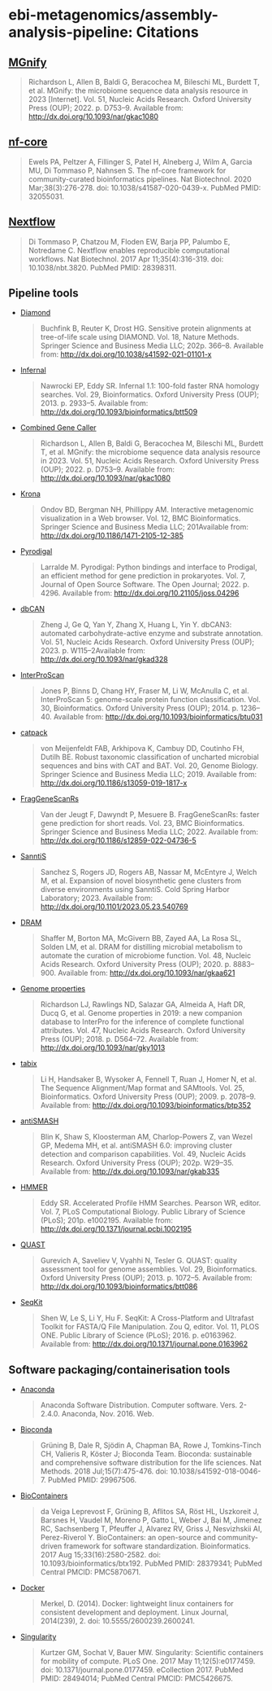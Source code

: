 # ebi-metagenomics/assembly-analysis-pipeline: Citations

## [MGnify](https://www.ebi.ac.uk/metagenomics/)

> Richardson L, Allen B, Baldi G, Beracochea M, Bileschi ML, Burdett T, et al. MGnify: the microbiome sequence data analysis resource in 2023 [Internet]. Vol. 51, Nucleic Acids Research. Oxford University Press (OUP); 2022. p. D753–9. Available from: http://dx.doi.org/10.1093/nar/gkac1080

## [nf-core](https://pubmed.ncbi.nlm.nih.gov/32055031/)

> Ewels PA, Peltzer A, Fillinger S, Patel H, Alneberg J, Wilm A, Garcia MU, Di Tommaso P, Nahnsen S. The nf-core framework for community-curated bioinformatics pipelines. Nat Biotechnol. 2020 Mar;38(3):276-278. doi: 10.1038/s41587-020-0439-x. PubMed PMID: 32055031.

## [Nextflow](https://pubmed.ncbi.nlm.nih.gov/28398311/)

> Di Tommaso P, Chatzou M, Floden EW, Barja PP, Palumbo E, Notredame C. Nextflow enables reproducible computational workflows. Nat Biotechnol. 2017 Apr 11;35(4):316-319. doi: 10.1038/nbt.3820. PubMed PMID: 28398311.

## Pipeline tools

- [Diamond](http://dx.doi.org/10.1038/s41592-021-01101-x)

  > Buchfink B, Reuter K, Drost HG. Sensitive protein alignments at tree-of-life scale using DIAMOND. Vol. 18, Nature Methods. Springer Science and Business Media LLC; 202p. 366–8. Available from: http://dx.doi.org/10.1038/s41592-021-01101-x

- [Infernal](http://dx.doi.org/10.1093/bioinformatics/btt509)

  > Nawrocki EP, Eddy SR. Infernal 1.1: 100-fold faster RNA homology searches. Vol. 29, Bioinformatics. Oxford University Press (OUP); 2013. p. 2933–5. Available from: http://dx.doi.org/10.1093/bioinformatics/btt509

- [Combined Gene Caller](http://dx.doi.org/10.1093/nar/gkac1080)

  > Richardson L, Allen B, Baldi G, Beracochea M, Bileschi ML, Burdett T, et al. MGnify: the microbiome sequence data analysis resource in 2023. Vol. 51, Nucleic Acids Research. Oxford University Press (OUP); 2022. p. D753–9. Available from: http://dx.doi.org/10.1093/nar/gkac1080

- [Krona](http://dx.doi.org/10.1186/1471-2105-12-385)

  > Ondov BD, Bergman NH, Phillippy AM. Interactive metagenomic visualization in a Web browser. Vol. 12, BMC Bioinformatics. Springer Science and Business Media LLC; 201Available from: http://dx.doi.org/10.1186/1471-2105-12-385

- [Pyrodigal](http://dx.doi.org/10.21105/joss.04296)

  > Larralde M. Pyrodigal: Python bindings and interface to Prodigal, an efficient method for gene prediction in prokaryotes. Vol. 7, Journal of Open Source Software. The Open Journal; 2022. p. 4296. Available from: http://dx.doi.org/10.21105/joss.04296

- [dbCAN](http://dx.doi.org/10.1093/nar/gkad328)

  > Zheng J, Ge Q, Yan Y, Zhang X, Huang L, Yin Y. dbCAN3: automated carbohydrate-active enzyme and substrate annotation. Vol. 51, Nucleic Acids Research. Oxford University Press (OUP); 2023. p. W115–2Available from: http://dx.doi.org/10.1093/nar/gkad328

- [InterProScan](http://dx.doi.org/10.1093/bioinformatics/btu031)

  > Jones P, Binns D, Chang HY, Fraser M, Li W, McAnulla C, et al. InterProScan 5: genome-scale protein function classification. Vol. 30, Bioinformatics. Oxford University Press (OUP); 2014. p. 1236–40. Available from: http://dx.doi.org/10.1093/bioinformatics/btu031

- [catpack](http://dx.doi.org/10.1186/s13059-019-1817-x)

  > von Meijenfeldt FAB, Arkhipova K, Cambuy DD, Coutinho FH, Dutilh BE. Robust taxonomic classification of uncharted microbial sequences and bins with CAT and BAT. Vol. 20, Genome Biology. Springer Science and Business Media LLC; 2019. Available from: http://dx.doi.org/10.1186/s13059-019-1817-x

- [FragGeneScanRs](http://dx.doi.org/10.1186/s12859-022-04736-5)

  > Van der Jeugt F, Dawyndt P, Mesuere B. FragGeneScanRs: faster gene prediction for short reads. Vol. 23, BMC Bioinformatics. Springer Science and Business Media LLC; 2022. Available from: http://dx.doi.org/10.1186/s12859-022-04736-5

- [SanntiS](http://dx.doi.org/10.1101/2023.05.23.540769)

  > Sanchez S, Rogers JD, Rogers AB, Nassar M, McEntyre J, Welch M, et al. Expansion of novel biosynthetic gene clusters from diverse environments using SanntiS. Cold Spring Harbor Laboratory; 2023. Available from: http://dx.doi.org/10.1101/2023.05.23.540769

- [DRAM](http://dx.doi.org/10.1093/nar/gkaa621)

  > Shaffer M, Borton MA, McGivern BB, Zayed AA, La Rosa SL, Solden LM, et al. DRAM for distilling microbial metabolism to automate the curation of microbiome function. Vol. 48, Nucleic Acids Research. Oxford University Press (OUP); 2020. p. 8883–900. Available from: http://dx.doi.org/10.1093/nar/gkaa621

- [Genome properties](http://dx.doi.org/10.1093/nar/gky1013)

  > Richardson LJ, Rawlings ND, Salazar GA, Almeida A, Haft DR, Ducq G, et al. Genome properties in 2019: a new companion database to InterPro for the inference of complete functional attributes. Vol. 47, Nucleic Acids Research. Oxford University Press (OUP); 2018. p. D564–72. Available from: http://dx.doi.org/10.1093/nar/gky1013

- [tabix](http://dx.doi.org/10.1093/bioinformatics/btp352)

  > Li H, Handsaker B, Wysoker A, Fennell T, Ruan J, Homer N, et al. The Sequence Alignment/Map format and SAMtools. Vol. 25, Bioinformatics. Oxford University Press (OUP); 2009. p. 2078–9. Available from: http://dx.doi.org/10.1093/bioinformatics/btp352

- [antiSMASH](http://dx.doi.org/10.1093/nar/gkab335)

  > Blin K, Shaw S, Kloosterman AM, Charlop-Powers Z, van Wezel GP, Medema MH, et al. antiSMASH 6.0: improving cluster detection and comparison capabilities. Vol. 49, Nucleic Acids Research. Oxford University Press (OUP); 202p. W29–35. Available from: http://dx.doi.org/10.1093/nar/gkab335

- [HMMER](http://dx.doi.org/10.1371/journal.pcbi.1002195)

  > Eddy SR. Accelerated Profile HMM Searches. Pearson WR, editor. Vol. 7, PLoS Computational Biology. Public Library of Science (PLoS); 201p. e1002195. Available from: http://dx.doi.org/10.1371/journal.pcbi.1002195

- [QUAST](http://dx.doi.org/10.1093/bioinformatics/btt086)

  > Gurevich A, Saveliev V, Vyahhi N, Tesler G. QUAST: quality assessment tool for genome assemblies. Vol. 29, Bioinformatics. Oxford University Press (OUP); 2013. p. 1072–5. Available from: http://dx.doi.org/10.1093/bioinformatics/btt086

- [SeqKit](http://dx.doi.org/10.1371/journal.pone.0163962)

  > Shen W, Le S, Li Y, Hu F. SeqKit: A Cross-Platform and Ultrafast Toolkit for FASTA/Q File Manipulation. Zou Q, editor. Vol. 11, PLOS ONE. Public Library of Science (PLoS); 2016. p. e0163962. Available from: http://dx.doi.org/10.1371/journal.pone.0163962

## Software packaging/containerisation tools

- [Anaconda](https://anaconda.com)

  > Anaconda Software Distribution. Computer software. Vers. 2-2.4.0. Anaconda, Nov. 2016. Web.

- [Bioconda](https://pubmed.ncbi.nlm.nih.gov/29967506/)

  > Grüning B, Dale R, Sjödin A, Chapman BA, Rowe J, Tomkins-Tinch CH, Valieris R, Köster J; Bioconda Team. Bioconda: sustainable and comprehensive software distribution for the life sciences. Nat Methods. 2018 Jul;15(7):475-476. doi: 10.1038/s41592-018-0046-7. PubMed PMID: 29967506.

- [BioContainers](https://pubmed.ncbi.nlm.nih.gov/28379341/)

  > da Veiga Leprevost F, Grüning B, Aflitos SA, Röst HL, Uszkoreit J, Barsnes H, Vaudel M, Moreno P, Gatto L, Weber J, Bai M, Jimenez RC, Sachsenberg T, Pfeuffer J, Alvarez RV, Griss J, Nesvizhskii AI, Perez-Riverol Y. BioContainers: an open-source and community-driven framework for software standardization. Bioinformatics. 2017 Aug 15;33(16):2580-2582. doi: 10.1093/bioinformatics/btx192. PubMed PMID: 28379341; PubMed Central PMCID: PMC5870671.

- [Docker](https://dl.acm.org/doi/10.5555/2600239.2600241)

  > Merkel, D. (2014). Docker: lightweight linux containers for consistent development and deployment. Linux Journal, 2014(239), 2. doi: 10.5555/2600239.2600241.

- [Singularity](https://pubmed.ncbi.nlm.nih.gov/28494014/)

  > Kurtzer GM, Sochat V, Bauer MW. Singularity: Scientific containers for mobility of compute. PLoS One. 2017 May 11;12(5):e0177459. doi: 10.1371/journal.pone.0177459. eCollection 2017. PubMed PMID: 28494014; PubMed Central PMCID: PMC5426675.
